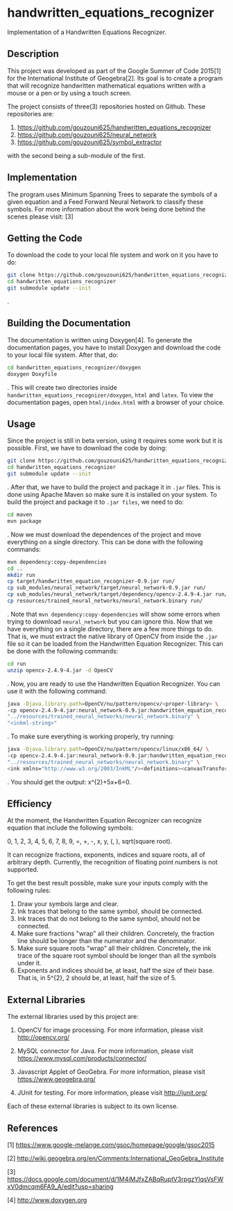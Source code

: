 # handwritten_equations_recognizer
Implementation of a Handwritten Equations Recognizer.

## Description
This project was developed as part of the Google Summer of Code 2015[1] for the
International Institute of Geogebra[2]. Its goal is to create a program that
will recognize handwritten mathematical equations written with a mouse or a pen
or by using a touch screen.

The project consists of three(3) repositories hosted on Github. These
repositories are:

1. https://github.com/gouzouni625/handwritten_equations_recognizer
2. https://github.com/gouzouni625/neural_network
3. https://github.com/gouzouni625/symbol_extractor

with the second being a sub-module of the first.

## Implementation
The program uses Minimum Spanning Trees to separate the symbols of a given
equation and a Feed Forward Neural Network to classify these symbols. For more
information about the work being done behind the scenes please visit: [3]

## Getting the Code
To download the code to your local file system and work on it you have to do:

```bash
git clone https://github.com/gouzouni625/handwritten_equations_recognizer.git
cd handwritten_equations_recognizer
git submodule update --init
```

.

## Building the Documentation
The documentation is written using Doxygen[4]. To generate the documentation
pages, you have to install Doxygen and download the code to your local file
system. After that, do:

```bash
cd handwritten_equations_recognizer/doxygen
doxygen Doxyfile
```

. This will create two directories inside
`handwritten_equations_recognizer/doxygen`, `html` and `latex`. To view the
documentation pages, open  `html/index.html` with a browser of your choice.

## Usage
Since the project is still in beta version, using it requires some work but it
is possible. First, we have to download the code by doing:

```bash
git clone https://github.com/gouzouni625/handwritten_equations_recognizer.git
cd handwritten_equations_recognizer
git submodule update --init
```

. After that, we have to build the project and package it in `.jar` files.
This is done using Apache Maven so make sure it is installed on your system.
To build the project and package it to `.jar files`, we need to do:

```bash
cd maven
mvn package
```

. Now we must download the dependences of the project and move everything on
a single directory. This can be done with the following commands:

```bash
mvn dependency:copy-dependencies
cd ..
mkdir run
cp target/handwritten_equation_recognizer-0.9.jar run/
cp sub_modules/neural_network/target/neural_network-0.9.jar run/
cp sub_modules/neural_network/target/dependency/opencv-2.4.9-4.jar run/
cp resources/trained_neural_networks/neural_network.binary run/
```

. Note that `mvn dependency:copy-dependencies` will show some errors when
trying to download `neural_network` but you can ignore this. Now that we have
everything on a single directory, there are a few more things to do. That is,
we must extract the native library of OpenCV from inside the `.jar` file so
it can be loaded from the Handwritten Equation Recognizer. This can be done
with the following commands:

```bash
cd run
unzip opencv-2.4.9-4.jar -d OpenCV
```

. Now, you are ready to use the Handwritten Equation Recognizer. You can use it
with the following command:

```bash
java -Djava.library.path=OpenCV/nu/pattern/opencv/<proper-library> \
-cp opencv-2.4.9-4.jar:neural_network-0.9.jar:handwritten_equation_recognizer-0.9.jar main.java.executables.HandWrittenEquationRecognizer \
"../resources/trained_neural_networks/neural_network.binary" \
"<inkml-string>"
```

. To make sure everything is working properly, try running:

```bash
java -Djava.library.path=OpenCV/nu/pattern/opencv/linux/x86_64/ \
-cp opencv-2.4.9-4.jar:neural_network-0.9.jar:handwritten_equation_recognizer-0.9.jar main.java.executables.HandWrittenEquationRecognizer \
"../resources/trained_neural_networks/neural_network.binary" \
<ink xmlns="http://www.w3.org/2003/InkML"/><definitions><canvasTransform xml:id="canvasTransform1"><mapping type="affine"><affine>161.2538 -339.8977 0, 162.9998 -547.9897 0,</affine></mapping></canvasTransform><context xml:id="context1" canvasTransformRef="#canvasTransform1"/></definitions><annotation type="equationInTeX">$undefined$</annotation><traceGroup xml:id="traceGroup1" contextRef="#context1"><trace>0 3.1, 0.64 1.74, 0.86 1.3, 1.68 0.12, 1.82 -0.06, 1.82 0.04</trace><trace>1.98 3.02, 1.36 2.04, 0.5 1.1, -0.02 0.34, -0.12 0.28, -0.08 0.46</trace><trace>2.3 4.66, 2.52 4.88, 2.86 5.04, 3.1 5.04, 3.24 4.82, 3.22 4.3, 2.94 3.8, 2.72 3.6, 3.1 3.6, 3.52 3.6, 3.58 3.58, 3.52 3.54</trace><trace>4.86 3.48, 4.86 3.3, 4.76 2.2, 4.7 1.26, 4.72 1.02</trace><trace>4.44 1.9, 4.82 1.96, 5.2 1.98, 5.34 2.02</trace><trace>8.2 3.68, 7.9 3.74, 7.14 3.84, 6.78 3.72, 6.7 2.96, 6.7 2.34, 6.74 2.18, 6.84 2.2, 7.7 2.38, 8.74 2.4, 8.92 2.26, 8.8 1.8, 8.26 1.14, 7.72 0.9, 7.18 1, 6.9 1.14</trace><trace>9.46 3.26, 9.52 3.28, 10.46 2.04, 11.2 1.2, 11.5 0.98</trace><trace>11.24 3, 10.66 2.32, 10.02 1.52, 9.66 1.04, 9.62 0.94, 10 1.06</trace><trace>12.48 3.18, 12.48 3.02, 12.56 1.8, 12.64 1.26</trace><trace>11.86 2.12, 11.96 2.14, 12.82 2.14, 13.44 2.14, 13.56 2.16</trace><trace>15.72 3.78, 15.5 3.78, 14.78 3.04, 14.46 2.06, 14.52 1.18, 14.9 0.8, 15.54 0.8, 15.94 1.22, 15.96 1.54, 15.74 1.76, 15.12 1.94, 14.78 1.96</trace><trace>16.74 2.14, 16.9 2.16, 18.04 2.16, 18.92 2.16, 19.04 2.16</trace><trace>16.8 1.62, 16.86 1.6, 17.4 1.5, 18.2 1.48, 18.8 1.5, 18.92 1.58</trace><trace>20.28 2.72, 20 2.22, 20 1.52, 20.2 1.02, 20.42 0.84, 20.74 0.9, 21.08 1.32, 21.22 1.84, 21.14 2.38, 20.8 2.78, 20.42 2.84, 20.28 2.82</trace></traceGroup></ink>
```

. You should get the output: x^{2}+5x+6=0.

## Efficiency
At the moment, the Handwritten Equation Recognizer can recognize equation that
include the following symbols:

0, 1, 2, 3, 4, 5, 6, 7, 8, 9, =, +, -, x, y, (, ), sqrt(square root).

It can recognize fractions, exponents, indices and square roots, all of
arbitrary depth. Currently, the recognition of floating point numbers is not
supported.

To get the best result possible, make sure your inputs comply with the
following rules:

1. Draw your symbols large and clear.
2. Ink traces that belong to the same symbol, should be connected.
3. Ink traces that do not belong to the same symbol, should not be connected.
4. Make sure fractions "wrap" all their children. Concretely, the fraction line
    should be longer than the numerator and the denominator.
5. Make sure square roots "wrap" all their children. Concretely, the ink trace
    of the square root symbol should be longer than all the symbols under it.
6. Exponents and indices should be, at least, half the size of their base.
     That is, in 5^{2}, 2 should be, at least, half the size of 5.

## External Libraries
The external libraries used by this project are:

1. OpenCV for image processing. For more information, please visit
   http://opencv.org/

2. MySQL connector for Java. For more information, please visit
   https://www.mysql.com/products/connector/

3. Javascript Applet of GeoGebra. For more information, please visit
   https://www.geogebra.org/

4. JUnit for testing. For more information, please visit
   http://junit.org/

Each of these external libraries is subject to its own license.

## References

[1] https://www.google-melange.com/gsoc/homepage/google/gsoc2015

[2] http://wiki.geogebra.org/en/Comments:International_GeoGebra_Institute

[3] https://docs.google.com/document/d/1M4iMJfxZABqRuptV3rpgzYlqsVsFWxV0dmcqm6FA9_A/edit?usp=sharing

[4] http://www.doxygen.org
